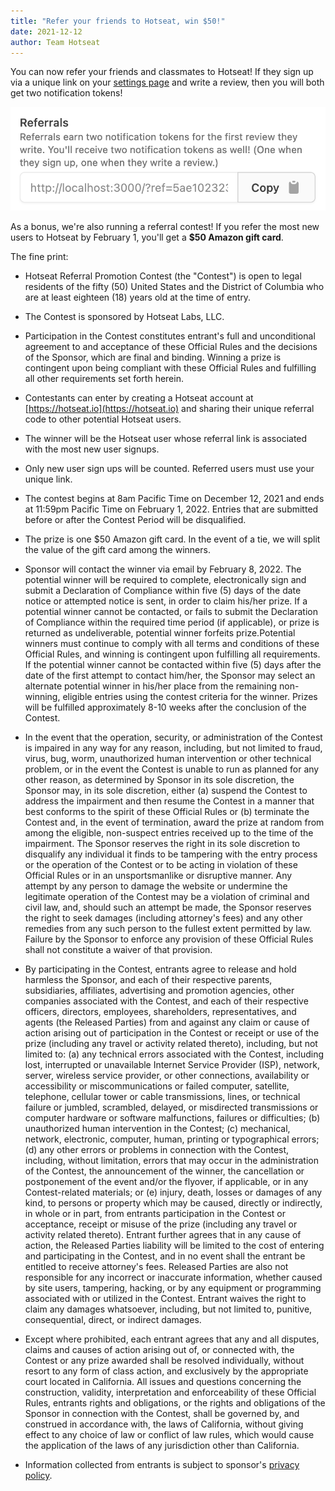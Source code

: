 ```yaml
---
title: "Refer your friends to Hotseat, win $50!"
date: 2021-12-12
author: Team Hotseat
---
```


You can now refer your friends and classmates to Hotseat! If they sign up via a unique link on your [settings page](https://hotseat.io/settings) and write a review, then you will both get two notification tokens!

![Referral link](./referral-link.png)

As a bonus, we're also running a referral contest! If you refer the most new users to Hotseat by February 1, you'll get a **$50 Amazon gift card**.

The fine print:

- Hotseat Referral Promotion Contest (the "Contest") is open to legal residents of the fifty (50) United States and the District of Columbia who are at least eighteen (18) years old at the time of entry.
- The Contest is sponsored by Hotseat Labs, LLC.
- Participation in the Contest constitutes entrant's full and unconditional agreement to and acceptance of these Official Rules and the decisions of the Sponsor, which are final and binding. Winning a prize is contingent upon being compliant with these Official Rules and fulfilling all other requirements set forth herein.

- Contestants can enter by creating a Hotseat account at [https://hotseat.io](https://hotseat.io) and sharing their unique referral code to other potential Hotseat users.
- The winner will be the Hotseat user whose referral link is associated with the most new user signups.
- Only new user sign ups will be counted. Referred users must use your unique link.
- The contest begins at 8am Pacific Time on December 12, 2021 and ends at 11:59pm Pacific Time on February 1, 2022. Entries that are submitted before or after the Contest Period will be disqualified.
- The prize is one $50 Amazon gift card. In the event of a tie, we will split the value of the gift card among the winners.
- Sponsor will contact the winner via email by February 8, 2022. The potential winner will be required to complete, electronically sign and submit a Declaration of Compliance within five (5) days of the date notice or attempted notice is sent, in order to claim his/her prize. If a potential winner cannot be contacted, or fails to submit the Declaration of Compliance within the required time period (if applicable), or prize is returned as undeliverable, potential winner forfeits prize.Potential winners must continue to comply with all terms and conditions of these Official Rules, and winning is contingent upon fulfilling all requirements. If the potential winner cannot be contacted within five (5) days after the date of the first attempt to contact him/her, the Sponsor may select an alternate potential winner in his/her place from the remaining non-winning, eligible entries using the contest criteria for the winner. Prizes will be fulfilled approximately 8-10 weeks after the conclusion of the Contest.
- In the event that the operation, security, or administration of the Contest is impaired in any way for any reason, including, but not limited to fraud, virus, bug, worm, unauthorized human intervention or other technical problem, or in the event the Contest is unable to run as planned for any other reason, as determined by Sponsor in its sole discretion, the Sponsor may, in its sole discretion, either (a) suspend the Contest to address the impairment and then resume the Contest in a manner that best conforms to the spirit of these Official Rules or (b) terminate the Contest and, in the event of termination, award the prize at random from among the eligible, non-suspect entries received up to the time of the impairment. The Sponsor reserves the right in its sole discretion to disqualify any individual it finds to be tampering with the entry process or the operation of the Contest or to be acting in violation of these Official Rules or in an unsportsmanlike or disruptive manner. Any attempt by any person to damage the website or undermine the legitimate operation of the Contest may be a violation of criminal and civil law, and, should such an attempt be made, the Sponsor reserves the right to seek damages (including attorney's fees) and any other remedies from any such person to the fullest extent permitted by law. Failure by the Sponsor to enforce any provision of these Official Rules shall not constitute a waiver of that provision.

- By participating in the Contest, entrants agree to release and hold harmless the Sponsor, and each of their respective parents, subsidiaries, affiliates, advertising and promotion agencies, other companies associated with the Contest, and each of their respective officers, directors, employees, shareholders, representatives, and agents (the Released Parties) from and against any claim or cause of action arising out of participation in the Contest or receipt or use of the prize (including any travel or activity related thereto), including, but not limited to: (a) any technical errors associated with the Contest, including lost, interrupted or unavailable Internet Service Provider (ISP), network, server, wireless service provider, or other connections, availability or accessibility or miscommunications or failed computer, satellite, telephone, cellular tower or cable transmissions, lines, or technical failure or jumbled, scrambled, delayed, or misdirected transmissions or computer hardware or software malfunctions, failures or difficulties; (b) unauthorized human intervention in the Contest; (c) mechanical, network, electronic, computer, human, printing or typographical errors; (d) any other errors or problems in connection with the Contest, including, without limitation, errors that may occur in the administration of the Contest, the announcement of the winner, the cancellation or postponement of the event and/or the flyover, if applicable, or in any Contest-related materials; or (e) injury, death, losses or damages of any kind, to persons or property which may be caused, directly or indirectly, in whole or in part, from entrants participation in the Contest or acceptance, receipt or misuse of the prize (including any travel or activity related thereto). Entrant further agrees that in any cause of action, the Released Parties liability will be limited to the cost of entering and participating in the Contest, and in no event shall the entrant be entitled to receive attorney's fees. Released Parties are also not responsible for any incorrect or inaccurate information, whether caused by site users, tampering, hacking, or by any equipment or programming associated with or utilized in the Contest. Entrant waives the right to claim any damages whatsoever, including, but not limited to, punitive, consequential, direct, or indirect damages.
- Except where prohibited, each entrant agrees that any and all disputes, claims and causes of action arising out of, or connected with, the Contest or any prize awarded shall be resolved individually, without resort to any form of class action, and exclusively by the appropriate court located in California. All issues and questions concerning the construction, validity, interpretation and enforceability of these Official Rules, entrants rights and obligations, or the rights and obligations of the Sponsor in connection with the Contest, shall be governed by, and construed in accordance with, the laws of California, without giving effect to any choice of law or conflict of law rules, which would cause the application of the laws of any jurisdiction other than California.
- Information collected from entrants is subject to sponsor's [privacy policy](https://hotseat.io/privacy).
